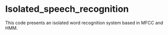# Isolated_speech_recognition
This code presents an isolated word recognition system based in MFCC and HMM.
